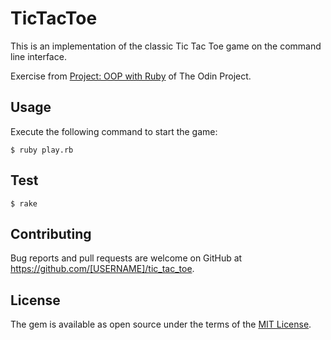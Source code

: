 # TicTacToe

This is an implementation of the classic Tic Tac Toe game on the command line interface.

Exercise from [Project: OOP with Ruby](http://www.theodinproject.com/courses/ruby-programming/lessons/oop) of The Odin Project.

## Usage
Execute the following command to start the game:

    $ ruby play.rb

## Test

    $ rake

## Contributing

Bug reports and pull requests are welcome on GitHub at https://github.com/[USERNAME]/tic_tac_toe.


## License

The gem is available as open source under the terms of the [MIT License](http://opensource.org/licenses/MIT).

